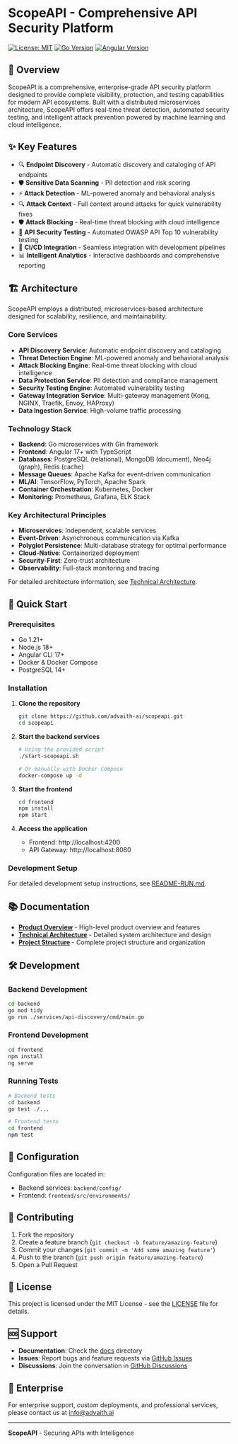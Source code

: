 # ScopeAPI - Comprehensive API Security Platform

[![License: MIT](https://img.shields.io/badge/License-MIT-yellow.svg)](https://opensource.org/licenses/MIT)
[![Go Version](https://img.shields.io/badge/Go-1.21+-blue.svg)](https://golang.org/)
[![Angular Version](https://img.shields.io/badge/Angular-17+-red.svg)](https://angular.io/)

## 🚀 Overview

ScopeAPI is a comprehensive, enterprise-grade API security platform designed to provide complete visibility, protection, and testing capabilities for modern API ecosystems. Built with a distributed microservices architecture, ScopeAPI offers real-time threat detection, automated security testing, and intelligent attack prevention powered by machine learning and cloud intelligence.

## ✨ Key Features

- 🔍 **Endpoint Discovery** - Automatic discovery and cataloging of API endpoints
- 🛡️ **Sensitive Data Scanning** - PII detection and risk scoring
- ⚡ **Attack Detection** - ML-powered anomaly and behavioral analysis
- 🔍 **Attack Context** - Full context around attacks for quick vulnerability fixes
- 🛡️ **Attack Blocking** - Real-time threat blocking with cloud intelligence
- 🧪 **API Security Testing** - Automated OWASP API Top 10 vulnerability testing
- 🔗 **CI/CD Integration** - Seamless integration with development pipelines
- 📊 **Intelligent Analytics** - Interactive dashboards and comprehensive reporting

## 🏗️ Architecture

ScopeAPI employs a distributed, microservices-based architecture designed for scalability, resilience, and maintainability.

### **Core Services**
- **API Discovery Service**: Automatic endpoint discovery and cataloging
- **Threat Detection Engine**: ML-powered anomaly and behavioral analysis
- **Attack Blocking Engine**: Real-time threat blocking with cloud intelligence
- **Data Protection Service**: PII detection and compliance management
- **Security Testing Engine**: Automated vulnerability testing
- **Gateway Integration Service**: Multi-gateway management (Kong, NGINX, Traefik, Envoy, HAProxy)
- **Data Ingestion Service**: High-volume traffic processing

### **Technology Stack**
- **Backend**: Go microservices with Gin framework
- **Frontend**: Angular 17+ with TypeScript
- **Databases**: PostgreSQL (relational), MongoDB (document), Neo4j (graph), Redis (cache)
- **Message Queues**: Apache Kafka for event-driven communication
- **ML/AI**: TensorFlow, PyTorch, Apache Spark
- **Container Orchestration**: Kubernetes, Docker
- **Monitoring**: Prometheus, Grafana, ELK Stack

### **Key Architectural Principles**
- **Microservices**: Independent, scalable services
- **Event-Driven**: Asynchronous communication via Kafka
- **Polyglot Persistence**: Multi-database strategy for optimal performance
- **Cloud-Native**: Containerized deployment
- **Security-First**: Zero-trust architecture
- **Observability**: Full-stack monitoring and tracing

For detailed architecture information, see [Technical Architecture](./docs/ScopeAPI_Technical_Architecture.md).

## 🚀 Quick Start

### Prerequisites

- Go 1.21+
- Node.js 18+
- Angular CLI 17+
- Docker & Docker Compose
- PostgreSQL 14+

### Installation

1. **Clone the repository**
   ```bash
   git clone https://github.com/advaith-ai/scopeapi.git
   cd scopeapi
   ```

2. **Start the backend services**
   ```bash
   # Using the provided script
   ./start-scopeapi.sh
   
   # Or manually with Docker Compose
   docker-compose up -d
   ```

3. **Start the frontend**
   ```bash
   cd frontend
   npm install
   npm start
   ```

4. **Access the application**
   - Frontend: http://localhost:4200
   - API Gateway: http://localhost:8080

### Development Setup

For detailed development setup instructions, see [README-RUN.md](README-RUN.md).

## 📚 Documentation

- **[Product Overview](ScopeAPI_Product_Overview.md)** - High-level product overview and features
- **[Technical Architecture](ScopeAPI_Technical_Architecture.md)** - Detailed system architecture and design
- **[Project Structure](ScopeAPI_Project_Structure.md)** - Complete project structure and organization

## 🛠️ Development

### Backend Development

```bash
cd backend
go mod tidy
go run ./services/api-discovery/cmd/main.go
```

### Frontend Development

```bash
cd frontend
npm install
ng serve
```

### Running Tests

```bash
# Backend tests
cd backend
go test ./...

# Frontend tests
cd frontend
npm test
```

## 🔧 Configuration

Configuration files are located in:
- Backend services: `backend/config/`
- Frontend: `frontend/src/environments/`

## 🤝 Contributing

1. Fork the repository
2. Create a feature branch (`git checkout -b feature/amazing-feature`)
3. Commit your changes (`git commit -m 'Add some amazing feature'`)
4. Push to the branch (`git push origin feature/amazing-feature`)
5. Open a Pull Request

## 📄 License

This project is licensed under the MIT License - see the [LICENSE](LICENSE) file for details.

## 🆘 Support

- **Documentation**: Check the [docs](docs/) directory
- **Issues**: Report bugs and feature requests via [GitHub Issues](https://github.com/advaith-ai/scopeapi/issues)
- **Discussions**: Join the conversation in [GitHub Discussions](https://github.com/advaith-ai/scopeapi/discussions)

## 🏢 Enterprise

For enterprise support, custom deployments, and professional services, please contact us at info@advaith.ai

---

**ScopeAPI** - Securing APIs with Intelligence 